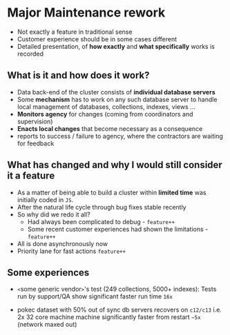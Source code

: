 # Major **Maintenance** rework #

* Not exactly a feature in traditional sense
* Customer experience should be in some cases different
* Detailed presentation, of **how exactly** and **what specifically** works is recorded

## What is it and how does it work? ##
* Data back-end of the cluster consists of **individual database servers**
* Some **mechanism** has to work on any such database server to handle local management of databases, collections, indexes, views ...  
* **Monitors agency** for changes (coming from coordinators and supervision)
* **Enacts local changes** that become necessary as a consequence
* reports to success / failure to agency, where the contractors are waiting for feedback


## What has changed and why I would still consider it a feature ##
* As a matter of being able to build a cluster within **limited time** was initially coded in `JS`.
* After the natural life cycle through bug fixes stable recently
* So why did we redo it all?
  * Had always been complicated to debug - `feature++`
  * Some recent customer experiences had shown the limitations - `feature++`
* All is done asynchronously now
* Priority lane for fast actions `feature++`

## Some experiences ##
* `<`some generic vendor`>`'s test (249 collections, 5000+ indexes):
Tests run by support/QA show significant faster run time `16x`

* pokec dataset with 50% out of sync db servers recovers on `c12/c13` i.e. 2x 32 core machine machine significantly faster from restart `~5x` (network maxed out)  

